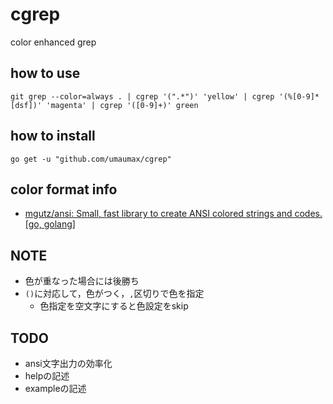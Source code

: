 # cgrep

color enhanced grep

## how to use
```
git grep --color=always . | cgrep '(".*")' 'yellow' | cgrep '(%[0-9]*[dsf])' 'magenta' | cgrep '([0-9]+)' green
```

## how to install
```
go get -u "github.com/umaumax/cgrep"
```

## color format info
* [mgutz/ansi: Small, fast library to create ANSI colored strings and codes\. \[go, golang\]]( https://github.com/mgutz/ansi )

## NOTE
* 色が重なった場合には後勝ち
* `()`に対応して，色がつく，`,`区切りで色を指定
  * 色指定を空文字にすると色設定をskip

## TODO
* ansi文字出力の効率化
* helpの記述
* exampleの記述
